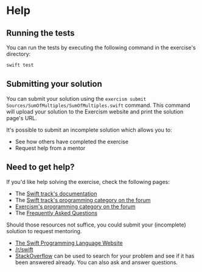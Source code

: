 # Help

## Running the tests

You can run the tests by executing the following command in the exercise's directory:

```bash
swift test
```

## Submitting your solution

You can submit your solution using the `exercism submit Sources/SumOfMultiples/SumOfMultiples.swift` command.
This command will upload your solution to the Exercism website and print the solution page's URL.

It's possible to submit an incomplete solution which allows you to:

- See how others have completed the exercise
- Request help from a mentor

## Need to get help?

If you'd like help solving the exercise, check the following pages:

- The [Swift track's documentation](https://exercism.org/docs/tracks/swift)
- The [Swift track's programming category on the forum](https://forum.exercism.org/c/programming/swift)
- [Exercism's programming category on the forum](https://forum.exercism.org/c/programming/5)
- The [Frequently Asked Questions](https://exercism.org/docs/using/faqs)

Should those resources not suffice, you could submit your (incomplete) solution to request mentoring.

- [The Swift Programming Language Website](https://swift.org/documentation/)
- [/r/swift](https://www.reddit.com/r/swift)
- [StackOverflow](http://stackoverflow.com/questions/tagged/swift) can be used to search for your problem and see if it has been answered already. You can also ask and answer questions.